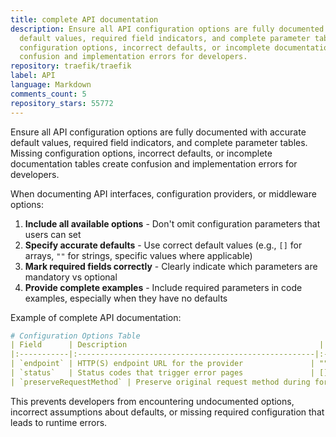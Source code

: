 ```yaml
---
title: complete API documentation
description: Ensure all API configuration options are fully documented with accurate
  default values, required field indicators, and complete parameter tables. Missing
  configuration options, incorrect defaults, or incomplete documentation tables create
  confusion and implementation errors for developers.
repository: traefik/traefik
label: API
language: Markdown
comments_count: 5
repository_stars: 55772
---
```


Ensure all API configuration options are fully documented with accurate default values, required field indicators, and complete parameter tables. Missing configuration options, incorrect defaults, or incomplete documentation tables create confusion and implementation errors for developers.

When documenting API interfaces, configuration providers, or middleware options:

1. **Include all available options** - Don't omit configuration parameters that users can set
2. **Specify accurate defaults** - Use correct default values (e.g., `[]` for arrays, `""` for strings, specific values where applicable)  
3. **Mark required fields correctly** - Clearly indicate which parameters are mandatory vs optional
4. **Provide complete examples** - Include required parameters in code examples, especially when they have no defaults

Example of complete API documentation:

```yaml
# Configuration Options Table
| Field      | Description                                           | Default | Required |
|:-----------|:-----------------------------------------------------|:--------|:---------|
| `endpoint` | HTTP(S) endpoint URL for the provider               | ""      | Yes      |
| `status`   | Status codes that trigger error pages               | []      | No       |
| `preserveRequestMethod` | Preserve original request method during forwarding | false   | No       |
```

This prevents developers from encountering undocumented options, incorrect assumptions about defaults, or missing required configuration that leads to runtime errors.